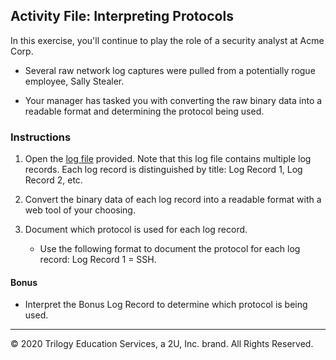 ## Activity File: Interpreting Protocols

In this exercise, you'll continue to play the role of a security analyst at Acme Corp. 

- Several raw network log captures were pulled from a potentially rogue employee, Sally Stealer.

- Your manager has tasked you with converting the raw binary data into a readable format and determining the protocol being used.

### Instructions
   
   1. Open the [log file](../../../Resources/logfile) provided. Note that this log file contains multiple log records. Each log record is distinguished by title: Log Record 1, Log Record 2, etc.
   
   2. Convert the binary data of each log record into a readable format with a web tool of your choosing.
   
   3. Document which protocol is used for each log record. 
         - Use the following format to document the protocol for each log record: Log Record 1  =   SSH. 
  

#### Bonus 
-  Interpret the Bonus Log Record to determine which protocol is being used.

---
 © 2020 Trilogy Education Services, a 2U, Inc. brand. All Rights Reserved.

